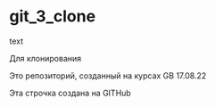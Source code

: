 # git_3_clone

text

Для клонирования

Это репозиторий, созданный на курсах GB 17.08.22

Эта строчка создана на GITHub
